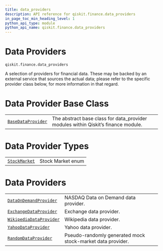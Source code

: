 ```yaml
---
title: data_providers
description: API reference for qiskit.finance.data_providers
in_page_toc_min_heading_level: 1
python_api_type: module
python_api_name: qiskit.finance.data_providers
---
```


<span id="module-qiskit.finance.data_providers" />

<span id="qiskit-finance-data-providers" />

# Data Providers

<span id="module-qiskit.finance.data_providers" />

`qiskit.finance.data_providers`

A selection of providers for financial data. These may be backed by an external service that sources the actual data; please refer to the specific provider class below, for more information in that regard.

# Data Provider Base Class

|                                                                                                                       |                                                                                    |
| --------------------------------------------------------------------------------------------------------------------- | ---------------------------------------------------------------------------------- |
| [`BaseDataProvider`](qiskit.finance.data_providers.BaseDataProvider "qiskit.finance.data_providers.BaseDataProvider") | The abstract base class for data\_provider modules within Qiskit’s finance module. |

# Data Provider Types

|                                                                                                        |                   |
| ------------------------------------------------------------------------------------------------------ | ----------------- |
| [`StockMarket`](qiskit.finance.data_providers.StockMarket "qiskit.finance.data_providers.StockMarket") | Stock Market enum |

# Data Providers

|                                                                                                                                      |                                                            |
| ------------------------------------------------------------------------------------------------------------------------------------ | ---------------------------------------------------------- |
| [`DataOnDemandProvider`](qiskit.finance.data_providers.DataOnDemandProvider "qiskit.finance.data_providers.DataOnDemandProvider")    | NASDAQ Data on Demand data provider.                       |
| [`ExchangeDataProvider`](qiskit.finance.data_providers.ExchangeDataProvider "qiskit.finance.data_providers.ExchangeDataProvider")    | Exchange data provider.                                    |
| [`WikipediaDataProvider`](qiskit.finance.data_providers.WikipediaDataProvider "qiskit.finance.data_providers.WikipediaDataProvider") | Wikipedia data provider.                                   |
| [`YahooDataProvider`](qiskit.finance.data_providers.YahooDataProvider "qiskit.finance.data_providers.YahooDataProvider")             | Yahoo data provider.                                       |
| [`RandomDataProvider`](qiskit.finance.data_providers.RandomDataProvider "qiskit.finance.data_providers.RandomDataProvider")          | Pseudo-randomly generated mock stock-market data provider. |

